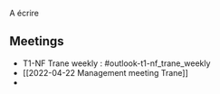 A écrire

## Meetings

- T1-NF Trane weekly : #outlook-t1-nf_trane_weekly
- [[2022-04-22 Management meeting Trane]]
- 